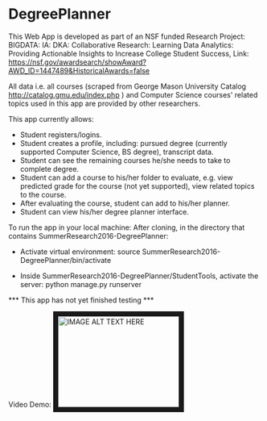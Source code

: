 # DegreePlanner

This Web App is developed as part of an NSF funded Research Project:
BIGDATA: IA: DKA: Collaborative Research: Learning Data Analytics: Providing Actionable Insights to Increase College Student Success,
Link: https://nsf.gov/awardsearch/showAward?AWD_ID=1447489&HistoricalAwards=false

All data i.e. all courses (scraped from George Mason University Catalog http://catalog.gmu.edu/index.php ) and Computer Science courses' related topics used in this app are provided by other researchers.

This app currently allows:
- Student registers/logins.
- Student creates a profile, including: pursued degree (currently supported Computer Science, BS degree), transcript data.
- Student can see the remaining courses he/she needs to take to complete degree.
- Student can add a course to his/her folder to evaluate, e.g. view predicted grade for the course (not yet supported), view related topics to the course.
- After evaluating the course, student can add to his/her planner.
- Student can view his/her degree planner interface.

To run the app in your local machine:
After cloning, in the directory that contains SummerResearch2016-DegreePlanner:
- Activate virtual environment:
source SummerResearch2016-DegreePlanner/bin/activate

- Inside SummerResearch2016-DegreePlanner/StudentTools, activate the server:
python manage.py runserver

*** This app has not yet finished testing ***

Video Demo:
<a href="http://www.youtube.com/watch?feature=player_embedded&v=5yHbVoNK8W0
" target="_blank"><img src="http://img.youtube.com/vi/5yHbVoNK8W0/0.jpg"
alt="IMAGE ALT TEXT HERE" width="240" height="180" border="10" /></a>


